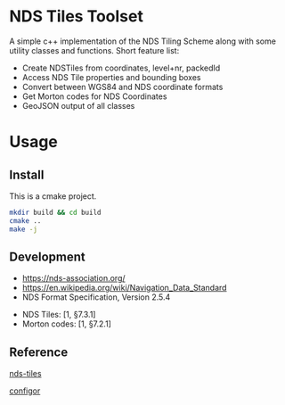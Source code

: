 NDS Tiles Toolset
=================

A simple c++ implementation of the NDS Tiling Scheme along with some utility classes and functions.
Short feature list:

- Create NDSTiles from coordinates, level+nr, packedId
- Access NDS Tile properties and bounding boxes
- Convert between WGS84 and NDS coordinate formats
- Get Morton codes for NDS Coordinates
- GeoJSON output of all classes

Usage
=====

Install
-------

This is a cmake project.

```bash
mkdir build && cd build
cmake ..
make -j
```



Development
-----------

- https://nds-association.org/
- https://en.wikipedia.org/wiki/Navigation_Data_Standard
- NDS Format Specification, Version 2.5.4

* NDS Tiles: [1, §7.3.1]
* Morton codes: [1, §7.2.1]

## Reference

[nds-tiles](https://github.com/rondiplomatico/nds-tiles)

[configor](https://github.com/Nomango/configor)
